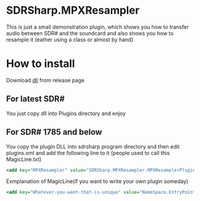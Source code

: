 # SDRSharp.MPXResampler
This is just a small demonstration plugin, which shows you how to transfer audio between SDR# and the soundcard and also shows you how to resample it (eather using a class or almost by hand)
 
# How to install
Download [dll](https://github.com/veso266/SDRSharp.MPXResampler/releases/download/1.1/SDRSharp.MPXResampler.dll) from release page
## For latest SDR#
You just copy dll into Plugins directory and enjoy
## For SDR# 1785 and below 
You copy the plugin DLL into sdrsharp program directory and then edit plugins.xml and add the following line to it (people used to call this  MagicLine.txt)
 ```xml
<add key="MPXResampler" value="SDRSharp.MPXResampler.MPXResamplerPlugin,SDRSharp.MPXResampler" />
 ```
 
 Exmplanation of MagicLine(if you want to write your own plugin someday)
 ```xml
 <add key="Whatever-you-want-that-is-unique" value="NameSpace.EntryPoint,DLLName" />
 ```
